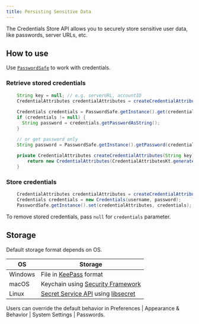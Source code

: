 ```yaml
---
title: Persisting Sensitive Data
---
```


The Credentials Store API allows you to securely store sensitive user data, like passwords, server URLs, etc.

## How to use
Use [`PasswordSafe`](upsource:///platform/platform-api/src/com/intellij/ide/passwordSafe/PasswordSafe.kt) to work with credentials.

### Retrieve stored credentials
```java
    String key = null; // e.g. serverURL, accountID
    CredentialAttributes credentialAttributes = createCredentialAttributes(key);
    
    Credentials credentials = PasswordSafe.getInstance().get(credentialAttributes);
    if (credentials != null) {
      String password = credentials.getPasswordAsString();
    }

    // or get password only
    String password = PasswordSafe.getInstance().getPassword(credentialAttributes);    
    
    private CredentialAttributes createCredentialAttributes(String key) {
        return new CredentialAttributes(CredentialAttributesKt.generateServiceName("MySystem", key));        
    }    
```

### Store credentials

```java
    CredentialAttributes credentialAttributes = createCredentialAttributes(serverId); // see previous sample
    Credentials credentials = new Credentials(username, password);
    PasswordSafe.getInstance().set(credentialAttributes, credentials);
```
To remove stored credentials, pass `null` for `credentials` parameter.

## Storage
Default storage format depends on OS.

| OS      | Storage |
|---------|---------|
| Windows | File in [KeePass](https://keepass.info) format |
| macOS   | Keychain using [Security Framework](https://developer.apple.com/documentation/security/keychain_services) |
| Linux   | [Secret Service API](https://standards.freedesktop.org/secret-service) using [libsecret](https://wiki.gnome.org/Projects/Libsecret) |

Users can override the default behavior in Preferences \| Appearance & Behavior \| System Settings \| Passwords.